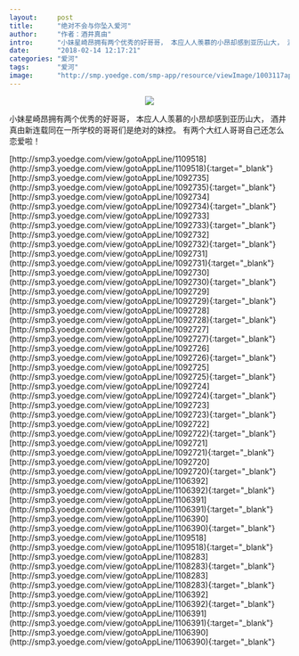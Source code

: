 ```yaml
---
layout:     post
title:      "绝对不会与你坠入爱河"
author:     "作者：酒井真由"
intro:      "小妹星崎昂拥有两个优秀的好哥哥， 本应人人羡慕的小昂却感到亚历山大， 酒井真由新连载同在一所学校的哥哥们是绝对的妹控。 有两个大红人哥哥自己还怎么恋爱啦！"
date:       "2018-02-14 12:17:21"
categories: "爱河"
tags:       "爱河"
image:      "http://smp.yoedge.com/smp-app/resource/viewImage/1003117appline.png"
---
```

<div style="text-align: center">
<p><img src="http://smp.yoedge.com/smp-app/resource/viewImage/1003117appline.png"/></p>
</div>
<p class="post-meta">
<span>小妹星崎昂拥有两个优秀的好哥哥， 本应人人羡慕的小昂却感到亚历山大， 酒井真由新连载同在一所学校的哥哥们是绝对的妹控。 有两个大红人哥哥自己还怎么恋爱啦！</span>
</p>
[http://smp3.yoedge.com/view/gotoAppLine/1109518](http://smp3.yoedge.com/view/gotoAppLine/1109518){:target="_blank"}
[http://smp3.yoedge.com/view/gotoAppLine/1092735](http://smp3.yoedge.com/view/gotoAppLine/1092735){:target="_blank"}
[http://smp3.yoedge.com/view/gotoAppLine/1092734](http://smp3.yoedge.com/view/gotoAppLine/1092734){:target="_blank"}
[http://smp3.yoedge.com/view/gotoAppLine/1092733](http://smp3.yoedge.com/view/gotoAppLine/1092733){:target="_blank"}
[http://smp3.yoedge.com/view/gotoAppLine/1092732](http://smp3.yoedge.com/view/gotoAppLine/1092732){:target="_blank"}
[http://smp3.yoedge.com/view/gotoAppLine/1092731](http://smp3.yoedge.com/view/gotoAppLine/1092731){:target="_blank"}
[http://smp3.yoedge.com/view/gotoAppLine/1092730](http://smp3.yoedge.com/view/gotoAppLine/1092730){:target="_blank"}
[http://smp3.yoedge.com/view/gotoAppLine/1092729](http://smp3.yoedge.com/view/gotoAppLine/1092729){:target="_blank"}
[http://smp3.yoedge.com/view/gotoAppLine/1092728](http://smp3.yoedge.com/view/gotoAppLine/1092728){:target="_blank"}
[http://smp3.yoedge.com/view/gotoAppLine/1092727](http://smp3.yoedge.com/view/gotoAppLine/1092727){:target="_blank"}
[http://smp3.yoedge.com/view/gotoAppLine/1092726](http://smp3.yoedge.com/view/gotoAppLine/1092726){:target="_blank"}
[http://smp3.yoedge.com/view/gotoAppLine/1092725](http://smp3.yoedge.com/view/gotoAppLine/1092725){:target="_blank"}
[http://smp3.yoedge.com/view/gotoAppLine/1092724](http://smp3.yoedge.com/view/gotoAppLine/1092724){:target="_blank"}
[http://smp3.yoedge.com/view/gotoAppLine/1092723](http://smp3.yoedge.com/view/gotoAppLine/1092723){:target="_blank"}
[http://smp3.yoedge.com/view/gotoAppLine/1092722](http://smp3.yoedge.com/view/gotoAppLine/1092722){:target="_blank"}
[http://smp3.yoedge.com/view/gotoAppLine/1092721](http://smp3.yoedge.com/view/gotoAppLine/1092721){:target="_blank"}
[http://smp3.yoedge.com/view/gotoAppLine/1092720](http://smp3.yoedge.com/view/gotoAppLine/1092720){:target="_blank"}
[http://smp3.yoedge.com/view/gotoAppLine/1106392](http://smp3.yoedge.com/view/gotoAppLine/1106392){:target="_blank"}
[http://smp3.yoedge.com/view/gotoAppLine/1106391](http://smp3.yoedge.com/view/gotoAppLine/1106391){:target="_blank"}
[http://smp3.yoedge.com/view/gotoAppLine/1106390](http://smp3.yoedge.com/view/gotoAppLine/1106390){:target="_blank"}
[http://smp3.yoedge.com/view/gotoAppLine/1109518](http://smp3.yoedge.com/view/gotoAppLine/1109518){:target="_blank"}
[http://smp3.yoedge.com/view/gotoAppLine/1108283](http://smp3.yoedge.com/view/gotoAppLine/1108283){:target="_blank"}
[http://smp3.yoedge.com/view/gotoAppLine/1108283](http://smp3.yoedge.com/view/gotoAppLine/1108283){:target="_blank"}
[http://smp3.yoedge.com/view/gotoAppLine/1106392](http://smp3.yoedge.com/view/gotoAppLine/1106392){:target="_blank"}
[http://smp3.yoedge.com/view/gotoAppLine/1106391](http://smp3.yoedge.com/view/gotoAppLine/1106391){:target="_blank"}
[http://smp3.yoedge.com/view/gotoAppLine/1106390](http://smp3.yoedge.com/view/gotoAppLine/1106390){:target="_blank"}


